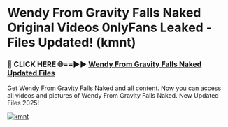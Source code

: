 # Wendy From Gravity Falls Naked Original Videos 0nlyFans Leaked - Files Updated! (kmnt)

<h3>🔴 CLICK HERE 🌐==►► <a href="https://tinyurl.com/yckcrads" rel="nofollow">Wendy From Gravity Falls Naked Updated Files</a></h3>

Get Wendy From Gravity Falls Naked and all content. Now you can access all videos and pictures of Wendy From Gravity Falls Naked. New Updated Files 2025!

[![kmnt](https://i.imgur.com/hpKpOFt.gif)](https://tinyurl.com/yckcrads)
